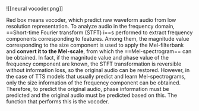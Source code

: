 ![[neural vocoder.png]]

Red box means vocoder, which predict raw waveform audio from low resolution representation.
To analyze audio in the frequency domain, ==Short-time Fourier transform (STFT) i==s performed to extract frequency components corresponding to features. Among them, the magnitude value corresponding to the size component is used to apply the Mel-filterbank and **convert it to the Mel-scale**, from which the ==Mel-spectrogram== can be obtained. In fact, if the magnitude value and phase value of the frequency component are known, the STFT transformation is reversible without information loss, so the original audio can be restored. However, in the case of TTS models that usually predict and learn Mel-spectrograms, only the size information of the frequency component can be obtained. Therefore, to predict the original audio, phase information must be predicted and the original audio must be predicted based on this. The function that performs this is the vocoder.